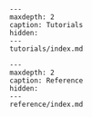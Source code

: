 ```{include} ../../README.md

```

```{toctree}
---
maxdepth: 2
caption: Tutorials
hidden:
---
tutorials/index.md
```

```{toctree}
---
maxdepth: 2
caption: Reference
hidden:
---
reference/index.md
```
